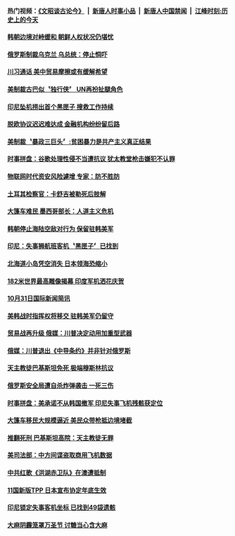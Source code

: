 #### 热门视频：[《文昭谈古论今》](https://github.com/gfw-breaker/wenzhao/blob/master/README.md?t=11022133?t=11021833?t=11021533?t=11021232?t=11020933?t=11020633) &nbsp;|&nbsp; [新唐人时事小品](https://github.com/gfw-breaker/ntdtv-comedy/blob/master/README.md?t=11022133?t=11021833?t=11021533?t=11021232?t=11020933?t=11020633) &nbsp;|&nbsp; [新唐人中国禁闻](https://github.com/gfw-breaker/ntdtv-news/blob/master/README.md?t=11022133?t=11021833?t=11021533?t=11021232?t=11020933?t=11020633) &nbsp;|&nbsp; [江峰时刻:历史上的今天](https://github.com/gfw-breaker/today-in-history/blob/master/README.md?t=11022133?t=11021833?t=11021533?t=11021232?t=11020933?t=11020633) 

#### [韩朝边境对峙缓和 朝鲜人权状况仍堪忧](../pages/news202/a1397706.md?t=11022133?t=11021833?t=11021533?t=11021232?t=11020933?t=11020633) 


#### [俄罗斯制裁乌克兰 乌总统：停止恫吓](../pages/news202/a1397714.md?t=11022133?t=11021833?t=11021533?t=11021232?t=11020933?t=11020633) 

#### [川习通话 美中贸易摩擦或有缓解希望](../pages/news202/a1397711.md?t=11022133?t=11021833?t=11021533?t=11021232?t=11020933?t=11020633) 

#### [美制裁古巴似〝独行侠〞 UN再扮扯腿角色](../pages/news202/a1397709.md?t=11022133?t=11021833?t=11021533?t=11021232?t=11020933?t=11020633) 

#### [印尼坠机捞出首个黑匣子 搜救工作持续](../pages/news202/a1397705.md?t=11022133?t=11021833?t=11021533?t=11021232?t=11020933?t=11020633) 

#### [脱欧协议迟迟难达成 金融机构纷纷留后路](../pages/news202/a1397703.md?t=11022133?t=11021833?t=11021533?t=11021232?t=11020933?t=11020633) 

#### [美制裁〝暴政三巨头〞:贫困暴力是共产主义真正结果](../pages/news202/a1397702.md?t=11022133?t=11021833?t=11021533?t=11021232?t=11020933?t=11020633) 

#### [时事拼盘：谷歌处理性侵不当遭抗议 犹太教堂枪击嫌犯不认罪](../pages/news202/a1397700.md?t=11022133?t=11021833?t=11021533?t=11021232?t=11020933?t=11020633) 


#### [物联网时代资安风险遽增 专家：防不胜防](../pages/news202/a1397669.md?t=11022133?t=11021833?t=11021533?t=11021232?t=11020933?t=11020633) 

#### [土耳其检察官：卡舒吉被勒死后肢解](../pages/news202/a1397666.md?t=11022133?t=11021833?t=11021533?t=11021232?t=11020933?t=11020633) 

#### [大篷车难民 墨西哥部长：人道主义危机](../pages/news202/a1397664.md?t=11022133?t=11021833?t=11021533?t=11021232?t=11020933?t=11020633) 

#### [韩朝停止海陆空敌对行为 保留驻韩美军](../pages/news202/a1397659.md?t=11022133?t=11021833?t=11021533?t=11021232?t=11020933?t=11020633) 


#### [印尼：失事狮航班客机〝黑匣子〞已找到](../pages/news202/a1397649.md?t=11022133?t=11021833?t=11021533?t=11021232?t=11020933?t=11020633) 

#### [北海道小岛凭空消失 日本领海恐缩小](../pages/news202/a1397621.md?t=11022133?t=11021833?t=11021533?t=11021232?t=11020933?t=11020633) 

#### [182米世界最高雕像揭幕 印度军机洒花庆贺](../pages/news202/a1397616.md?t=11022133?t=11021833?t=11021533?t=11021232?t=11020933?t=11020633) 

#### [10月31日国际新闻简讯](../pages/news202/a1397642.md?t=11022133?t=11021833?t=11021533?t=11021232?t=11020933?t=11020633) 

#### [美韩战时指挥权将移交 驻韩美军仍留守](../pages/news202/a1397636.md?t=11022133?t=11021833?t=11021533?t=11021232?t=11020933?t=11020633) 

#### [贸易战再升级 俄媒：川普决定动用加重型武器](../pages/news202/a1397513.md?t=11022133?t=11021833?t=11021533?t=11021232?t=11020933?t=11020633) 

#### [俄媒：川普退出《中导条约》并非针对俄罗斯](../pages/news202/a1397599.md?t=11022133?t=11021833?t=11021533?t=11021232?t=11020933?t=11020633) 


#### [天主教徒巴基斯坦免死 极端穆斯林抗议](../pages/news202/a1397566.md?t=11022133?t=11021833?t=11021533?t=11021232?t=11020933?t=11020633) 

#### [俄罗斯安全局遭自杀炸弹袭击  一死三伤](../pages/news202/a1397564.md?t=11022133?t=11021833?t=11021533?t=11021232?t=11020933?t=11020633) 

#### [时事拼盘：美承诺不从韩国撤军 印尼失事飞机残骸获定位](../pages/news202/a1397563.md?t=11022133?t=11021833?t=11021533?t=11021232?t=11020933?t=11020633) 

#### [大篷车移民大规模逼近 美民众带枪抵边境堵截](../pages/news202/a1397557.md?t=11022133?t=11021833?t=11021533?t=11021232?t=11020933?t=11020633) 


#### [推翻死刑 巴基斯坦高院：天主教徒无罪](../pages/news202/a1397525.md?t=11022133?t=11021833?t=11021533?t=11021232?t=11020933?t=11020633) 

#### [美司法部：中方间谍盗取商用飞机数据](../pages/news202/a1397523.md?t=11022133?t=11021833?t=11021533?t=11021232?t=11020933?t=11020633) 

#### [中共红歌《洪湖赤卫队》在澳遭抵制](../pages/news202/a1397521.md?t=11022133?t=11021833?t=11021533?t=11021232?t=11020933?t=11020633) 

#### [11国新版TPP 日本宣布协定年底生效](../pages/news202/a1397519.md?t=11022133?t=11021833?t=11021533?t=11021232?t=11020933?t=11020633) 

#### [印尼锁定失事客机坐标  已找到49袋遗骸](../pages/news202/a1397517.md?t=11022133?t=11021833?t=11021533?t=11021232?t=11020933?t=11020633) 

#### [大麻阴霾笼罩万圣节 讨糖当心含大麻](../pages/news202/a1397516.md?t=11022133?t=11021833?t=11021533?t=11021232?t=11020933?t=11020633) 


